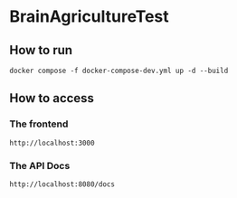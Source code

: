 # BrainAgricultureTest

## How to run

```
docker compose -f docker-compose-dev.yml up -d --build
```

## How to access

### The frontend

```
http://localhost:3000
```

### The API Docs

```
http://localhost:8080/docs
```